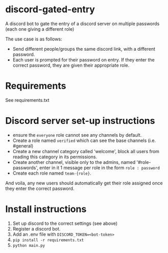 # discord-gated-entry
A discord bot to gate the entry of a discord server on multiple passwords (each one giving a different role)

The use case is as follows:
- Send different people/groups the same discord link, with a different password.
- Each user is prompted for their password on entry. If they enter the correct password, they are given their appropriate role.

# Requirements

See requirements.txt

# Discord server set-up instructions
- ensure the `everyone` role cannot see any channels by default.
- Create a role named `verified` which can see the base channels (i.e. #general)
- Create a new channel category called 'welcome', block all users from reading this category in its permissions.
- Create another channel, visible only to the admins, named '#role-passwords', enter in it 1 message per role in the form `role : password`
- Create each role named `team-{role}`.

And voila, any new users should automatically get their role assigned once they enter the correct password.



# Install instructions
1. Set up discord to the correct settings (see above)
2. Register a discord bot.
3. Add an .env file with `DISCORD_TOKEN=<bot-token>`
4. `pip install -r requirements.txt`
5. `python main.py`
